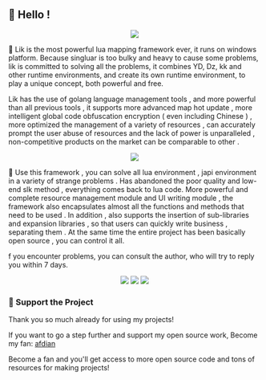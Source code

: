 ## 👋 Hello !

<!-- https://github.com/DenverCoder1/readme-typing-svg -->
<p align="center">
<img src="https://readme-typing-svg.demolab.com?font=Orbitron&size=25&pause=1000&center=true&vCenter=true&random=false&width=600&lines=Welcome+to+the+lik+framework!;Creating+the+ultimate+lua+warcraft3+maps!" />
</p>

🚀 Lik is the most powerful lua mapping framework ever, it runs on windows platform. Because singluar is too bulky and heavy to cause some problems, lik is committed to solving all the problems, it combines YD, Dz, kk and other runtime environments, and create its own runtime environment, to play a unique concept, both powerful and free.

Lik has the use of golang language management tools , and more powerful than all previous tools , it supports more advanced map hot update , more intelligent global code obfuscation encryption ( even including Chinese ) , more optimized the management of a variety of resources , can accurately prompt the user abuse of resources and the lack of power is unparalleled , non-competitive products on the market can be comparable to other .

<p align="center">
<!-- https://github.com/tandpfun/skill-icons -->
<img align="center" src="https://skillicons.dev/icons?i=git,github,windows,idea,lua,go,md,ps,ae,au&theme=light" />
</p>

🌈 Use this framework , you can solve all lua environment , japi environment in a variety of strange problems . Has abandoned the poor quality and low-end slk method , everything comes back to lua code. More powerful and complete resource management module and UI writing module , the framework also encapsulates almost all the functions and methods that need to be used . In addition , also supports the insertion of sub-libraries and expansion libraries , so that users can quickly write business , separating them . At the same time the entire project has been basically open source , you can control it all.

f you encounter problems, you can consult the author, who will try to reply you within 7 days.

<!-- https://github.com/badges/shields -->
<p align="center">
<a href="https://github.com/h-lua"><img src="https://img.shields.io/badge/GitHub-hLua-blue?logo=github" /></a>
<img src="https://img.shields.io/badge/QQG-476722600-orange?logo=tencentqq" />
<img src="https://img.shields.io/badge/QQ-854588403-green?logo=tencentqq" />
</p>

### 💖 Support the Project

Thank you so much already for using my projects!

If you want to go a step further and support my open source work,
Become my fan: <a href='https://afdian.net/a/hunzsig' target='_blank'>afdian</a>

Become a fan and you'll get access to more open source code and tons of resources for making projects!